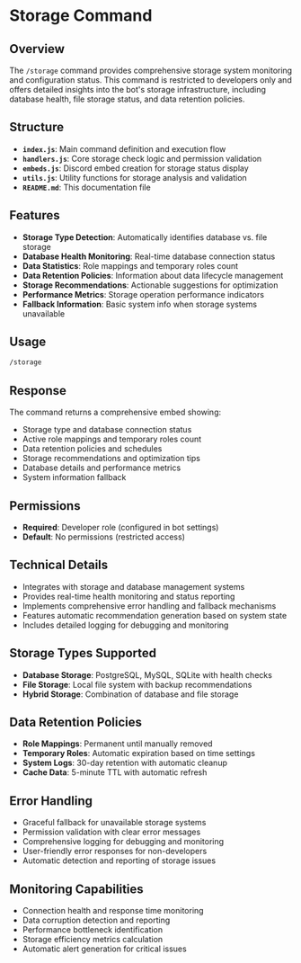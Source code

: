 # Storage Command

## Overview

The `/storage` command provides comprehensive storage system monitoring and configuration status. This command is restricted to developers only and offers detailed insights into the bot's storage infrastructure, including database health, file storage status, and data retention policies.

## Structure

- **`index.js`**: Main command definition and execution flow
- **`handlers.js`**: Core storage check logic and permission validation
- **`embeds.js`**: Discord embed creation for storage status display
- **`utils.js`**: Utility functions for storage analysis and validation
- **`README.md`**: This documentation file

## Features

- **Storage Type Detection**: Automatically identifies database vs. file storage
- **Database Health Monitoring**: Real-time database connection status
- **Data Statistics**: Role mappings and temporary roles count
- **Data Retention Policies**: Information about data lifecycle management
- **Storage Recommendations**: Actionable suggestions for optimization
- **Performance Metrics**: Storage operation performance indicators
- **Fallback Information**: Basic system info when storage systems unavailable

## Usage

```bash
/storage
```

## Response

The command returns a comprehensive embed showing:

- Storage type and database connection status
- Active role mappings and temporary roles count
- Data retention policies and schedules
- Storage recommendations and optimization tips
- Database details and performance metrics
- System information fallback

## Permissions

- **Required**: Developer role (configured in bot settings)
- **Default**: No permissions (restricted access)

## Technical Details

- Integrates with storage and database management systems
- Provides real-time health monitoring and status reporting
- Implements comprehensive error handling and fallback mechanisms
- Features automatic recommendation generation based on system state
- Includes detailed logging for debugging and monitoring

## Storage Types Supported

- **Database Storage**: PostgreSQL, MySQL, SQLite with health checks
- **File Storage**: Local file system with backup recommendations
- **Hybrid Storage**: Combination of database and file storage

## Data Retention Policies

- **Role Mappings**: Permanent until manually removed
- **Temporary Roles**: Automatic expiration based on time settings
- **System Logs**: 30-day retention with automatic cleanup
- **Cache Data**: 5-minute TTL with automatic refresh

## Error Handling

- Graceful fallback for unavailable storage systems
- Permission validation with clear error messages
- Comprehensive logging for debugging and monitoring
- User-friendly error responses for non-developers
- Automatic detection and reporting of storage issues

## Monitoring Capabilities

- Connection health and response time monitoring
- Data corruption detection and reporting
- Performance bottleneck identification
- Storage efficiency metrics calculation
- Automatic alert generation for critical issues

